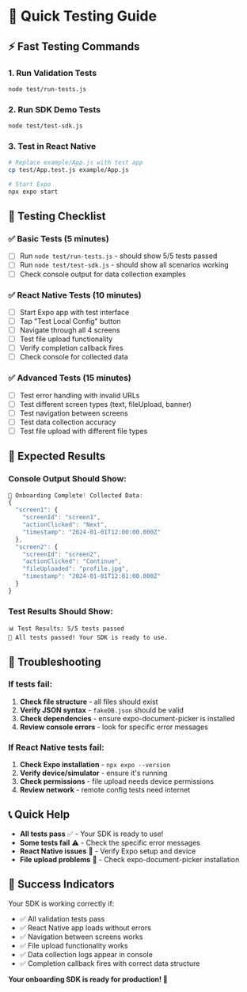 # 🚀 Quick Testing Guide

## ⚡ Fast Testing Commands

### 1. Run Validation Tests
```bash
node test/run-tests.js
```

### 2. Run SDK Demo Tests
```bash
node test/test-sdk.js
```

### 3. Test in React Native
```bash
# Replace example/App.js with test app
cp test/App.test.js example/App.js

# Start Expo
npx expo start
```

## 📱 Testing Checklist

### ✅ Basic Tests (5 minutes)
- [ ] Run `node test/run-tests.js` - should show 5/5 tests passed
- [ ] Run `node test/test-sdk.js` - should show all scenarios working
- [ ] Check console output for data collection examples

### ✅ React Native Tests (10 minutes)
- [ ] Start Expo app with test interface
- [ ] Tap "Test Local Config" button
- [ ] Navigate through all 4 screens
- [ ] Test file upload functionality
- [ ] Verify completion callback fires
- [ ] Check console for collected data

### ✅ Advanced Tests (15 minutes)
- [ ] Test error handling with invalid URLs
- [ ] Test different screen types (text, fileUpload, banner)
- [ ] Test navigation between screens
- [ ] Test data collection accuracy
- [ ] Test file upload with different file types

## 🎯 Expected Results

### Console Output Should Show:
```javascript
🎉 Onboarding Complete! Collected Data:
{
  "screen1": {
    "screenId": "screen1",
    "actionClicked": "Next",
    "timestamp": "2024-01-01T12:00:00.000Z"
  },
  "screen2": {
    "screenId": "screen2",
    "actionClicked": "Continue",
    "fileUploaded": "profile.jpg",
    "timestamp": "2024-01-01T12:01:00.000Z"
  }
}
```

### Test Results Should Show:
```
📊 Test Results: 5/5 tests passed
🎉 All tests passed! Your SDK is ready to use.
```

## 🔧 Troubleshooting

### If tests fail:
1. **Check file structure** - all files should exist
2. **Verify JSON syntax** - `fakeDB.json` should be valid
3. **Check dependencies** - ensure expo-document-picker is installed
4. **Review console errors** - look for specific error messages

### If React Native tests fail:
1. **Check Expo installation** - `npx expo --version`
2. **Verify device/simulator** - ensure it's running
3. **Check permissions** - file upload needs device permissions
4. **Review network** - remote config tests need internet

## 📞 Quick Help

- **All tests pass** ✅ - Your SDK is ready to use!
- **Some tests fail** ⚠️ - Check the specific error messages
- **React Native issues** 📱 - Verify Expo setup and device
- **File upload problems** 📁 - Check expo-document-picker installation

## 🎉 Success Indicators

Your SDK is working correctly if:
- ✅ All validation tests pass
- ✅ React Native app loads without errors
- ✅ Navigation between screens works
- ✅ File upload functionality works
- ✅ Data collection logs appear in console
- ✅ Completion callback fires with correct data structure

**Your onboarding SDK is ready for production! 🚀**
